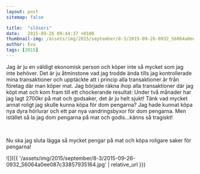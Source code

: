 ```yaml
---
layout: post
sitemap: false

title:  "slöseri"
date:   2015-09-26 09:44:37 +0100
thumbnail-img: /assets/img/2015/september/8-3/2015-09-26-0932_56064a0ee087c33857935164.jpg
author: Eva
tags: [2015]
---
```


Jag är ju en väldigt ekonomisk person och köper inte så mycket som jag inte behöver. Det är ju åtminstone vad jag trodde ända tills jag kontrollerade mina transaktioner och upptäckte att i princip alla transaktioner är från företag där man köper mat. Jag började räkna ihop alla transaktioner där jag köpt mat och kom fram till ett chockerande resultat: Under två månader har jag lagt 2700kr på mat och godsaker, det är ju helt sjukt! Tänk vad mycket annat roligt jag skulle kunna köpa för dom pengarna? Jag hade kunnat köpa nya dyra hörlurar och ett par nya vandringsbyxor för dom pengarna. Men istället så la jag dom pengarna på mat och godis...känns så tragiskt! 




 




Nu ska jag sluta lägga så mycket pengar på mat och köpa roligare saker för pengarna!

![]({{ '/assets/img/2015/september/8-3/2015-09-26-0932_56064a0ee087c33857935164.jpg'  | relative_url }})


